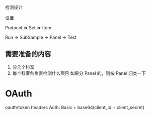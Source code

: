 检测设计

设置

Protocol => Set => Item

Run => SubSample => Panel => Test


## 需要准备的内容

1. 分几个科室
2. 每个科室各负责检测什么项目
如果分 Panel 的，则按 Panel 归类一下

# OAuth
oauth/token headers
Auth: Basic + base64(client_id + client_secret)
